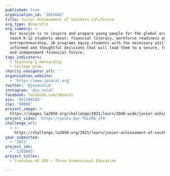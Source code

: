 ```yaml
---
published: true
organization_id: '2021043'
title: Junior Achievement of Southern California
org_type: Nonprofit
org_summary: >-
  Our mission is to inspire and prepare young people for the global economy. We
  teach K-12 students about: financial literacy, workforce readiness and
  entrepreneurship. JA programs equip students with the necessary skills to make
  informed and thoughtful decisions that will lead them to a secure, fulfilling
  and independent financial future.
tags_indicators:
  - Teaching & mentorship
  - College prep
charity_navigator_url: ''
organization_website:
  - 'https://www.jasocal.org'
twitter: '@jasocalLA'
instagram: '@ja_socal'
facebook: facebook.com/JASoCal
ein: '951799192'
zip: '90068'
project_image: >-
  https://images.la2050.org/challenge/2021/learn/2048-wide/junior-achievement-of-southern-california.jpg
project_video: 'https://youtu.be/-TnLCRE_Jf4'
challenge_url:
  - >-
    https://challenge.la2050.org/2021/learn/junior-achievement-of-southern-california/
year_submitted:
  - '2021'
project_ids:
  - '1202043'
project_titles:
  - Crenshaw HS 3DE – Three Dimensional Education

---
```

